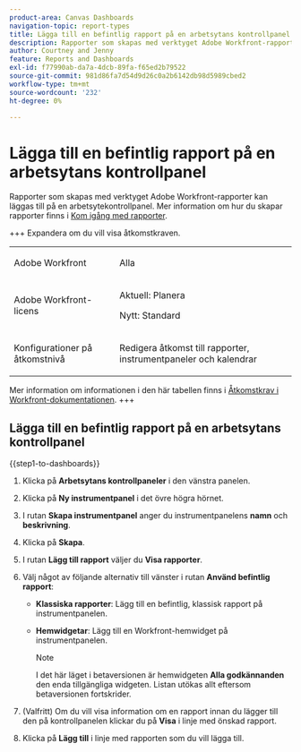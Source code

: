 ```yaml
---
product-area: Canvas Dashboards
navigation-topic: report-types
title: Lägga till en befintlig rapport på en arbetsytans kontrollpanel
description: Rapporter som skapas med verktyget Adobe Workfront-rapporter kan läggas till på en arbetsytekontrollpanel.
author: Courtney and Jenny
feature: Reports and Dashboards
exl-id: f77990ab-da7a-4dcb-89fa-f65ed2b79522
source-git-commit: 981d86fa7d54d9d26c0a2b6142db98d5989cbed2
workflow-type: tm+mt
source-wordcount: '232'
ht-degree: 0%

---
```


# Lägga till en befintlig rapport på en arbetsytans kontrollpanel

Rapporter som skapas med verktyget Adobe Workfront-rapporter kan läggas till på en arbetsytekontrollpanel. Mer information om hur du skapar rapporter finns i [Kom igång med rapporter](/help/quicksilver/reports-and-dashboards/reports/reporting/get-started-reports-workfront.md).

+++ Expandera om du vill visa åtkomstkraven.

<table style="table-layout:auto"> 
<col> 
</col> 
<col> 
</col> 
<tbody> 
<tr> 
   <td role="rowheader"><p>Adobe Workfront</p></td> 
   <td> 
<p>Alla </p> 
   </td> 
<tr> 
 <tr> 
   <td role="rowheader"><p>Adobe Workfront-licens</p></td> 
   <td> 
<p>Aktuell: Planera </p> 
<p>Nytt: Standard</p> 
   </td> 
   </tr> 
  </tr> 
  <tr> 
   <td role="rowheader"><p>Konfigurationer på åtkomstnivå</p></td> 
   <td><p>Redigera åtkomst till rapporter, instrumentpaneler och kalendrar</p>
  </td> 
  </tr>  
</tbody> 
</table>

Mer information om informationen i den här tabellen finns i [Åtkomstkrav i Workfront-dokumentationen](/help/quicksilver/administration-and-setup/add-users/access-levels-and-object-permissions/access-level-requirements-in-documentation.md).
+++

## Lägga till en befintlig rapport på en arbetsytans kontrollpanel

{{step1-to-dashboards}}

1. Klicka på **Arbetsytans kontrollpaneler** i den vänstra panelen.

1. Klicka på **Ny instrumentpanel** i det övre högra hörnet.

1. I rutan **Skapa instrumentpanel** anger du instrumentpanelens **namn** och **beskrivning**.

1. Klicka på **Skapa**.

1. I rutan **Lägg till rapport** väljer du **Visa rapporter**.

1. Välj något av följande alternativ till vänster i rutan **Använd befintlig rapport**:

   * **Klassiska rapporter**: Lägg till en befintlig, klassisk rapport på instrumentpanelen.

   * **Hemwidgetar**: Lägg till en Workfront-hemwidget på instrumentpanelen.

     >[!NOTE]
     >
     > I det här läget i betaversionen är hemwidgeten **Alla godkännanden** den enda tillgängliga widgeten. Listan utökas allt eftersom betaversionen fortskrider.

1. (Valfritt) Om du vill visa information om en rapport innan du lägger till den på kontrollpanelen klickar du på **Visa** i linje med önskad rapport.

1. Klicka på **Lägg till** i linje med rapporten som du vill lägga till.

